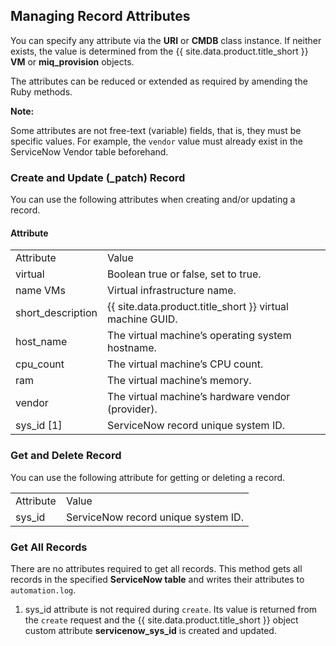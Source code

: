## Managing Record Attributes

You can specify any attribute via the **URI** or **CMDB** class
instance. If neither exists, the value is determined from the
{{ site.data.product.title_short }} **VM** or **miq\_provision** objects.

The attributes can be reduced or extended as required by amending the
Ruby methods.

**Note:**

Some attributes are not free-text (variable) fields, that is, they must be specific values. For example, the `vendor` value must already exist in the ServiceNow Vendor table beforehand.

### Create and Update (\_patch) Record

You can use the following attributes when creating and/or updating a
record.

#### Attribute

|                    |                                                   |
| ------------------ | ------------------------------------------------- |
| Attribute          | Value                                             |
| virtual            | Boolean true or false, set to true.               |
| name VMs           | Virtual infrastructure name.                      |
| short\_description | {{ site.data.product.title_short }} virtual machine GUID.             |
| host\_name         | The virtual machine’s operating system hostname.  |
| cpu\_count         | The virtual machine’s CPU count.                  |
| ram                | The virtual machine’s memory.                     |
| vendor             | The virtual machine’s hardware vendor (provider). |
| sys\_id \[1\]      | ServiceNow record unique system ID.               |

### Get and Delete Record

You can use the following attribute for getting or deleting a record.

|           |                                     |
| --------- | ----------------------------------- |
| Attribute | Value                               |
| sys\_id   | ServiceNow record unique system ID. |

### Get All Records

There are no attributes required to get all records. This method gets
all records in the specified **ServiceNow table** and writes their
attributes to `automation.log`.

1.  sys\_id attribute is not required during `create`. Its value is
    returned from the `create` request and the {{ site.data.product.title_short }} object
    custom attribute **servicenow\_sys\_id** is created and updated.
